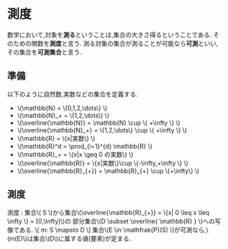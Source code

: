 # 測度
数学において,対象を**測る**ということは,集合の大きさ得るということである.
そのための関数を**測度**と言う. 測る対象の集合が測ることが可能なら**可測**といい,
その集合を**可測集合**と言う.

## 準備
以下のように自然数,実数などの集合を定義する.
- \\(\mathbb{N} = \\{0,1,2,\dots\\} \\)
- \\(\mathbb{N}_+ = \\{1,2,\dots\\} \\)
- \\(\overline{\mathbb{N}} = \mathbb{N} \cup \\{ +\infty \\} \\)
- \\(\overline{\mathbb{N}_+} = \\{1,2,\dots\\} \cup \\{ +\infty \\} \\)
- \\(\mathbb{R} = \\{x|実数\\} \\)
- \\(\mathbb{R}^d = \prod_{i=1}^{d} \mathbb{R} \\)
- \\(\mathbb{R}_+ = \\{x|x \geq 0 の実数\\} \\)
- \\(\overline{\mathbb{R}} = \\{x|実数\\}\cup \\{-\infty,+\infty \\} \\)
- \\(\overline{\mathbb{R}\_{+}} = \\mathbb{R}\_{+} \cup \\{+\infty\\} \\)


## 測度
測度
: 集合\\( S \\)から集合\\(\overline{\mathbb{R}_{+}} = \\{x| 0 \leq x \leq \infty \\} = [0,\infty]\\)の
部分集合\\(D \subset \overline{ \mathbb{R} } \\)への写像である.
\\[
	m: S \mapsto D
\\]
集合\\(E \in \mathfrak{P}(S) \\)が可測なら,\\(m(E)\\)は集合\\(D\\)に属する値(要素)が定まる.

